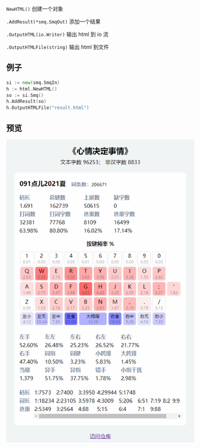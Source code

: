 `NewHTML()` 创建一个对象

`.AddResult(*smq.SmqOut)` 添加一个结果

`.OutputHTML(io.Writer)` 输出 html 到 io 流

`.OutputHTMLFile(string)` 输出 html 到文件

## 例子

```go
si := new(smq.SmqIn)
h := html.NewHTML()
so := si.Smq()
h.AddResult(so)
h.OutputHTMLFile("result.html")
```

## 预览

![](./assets/preview-html.png)
